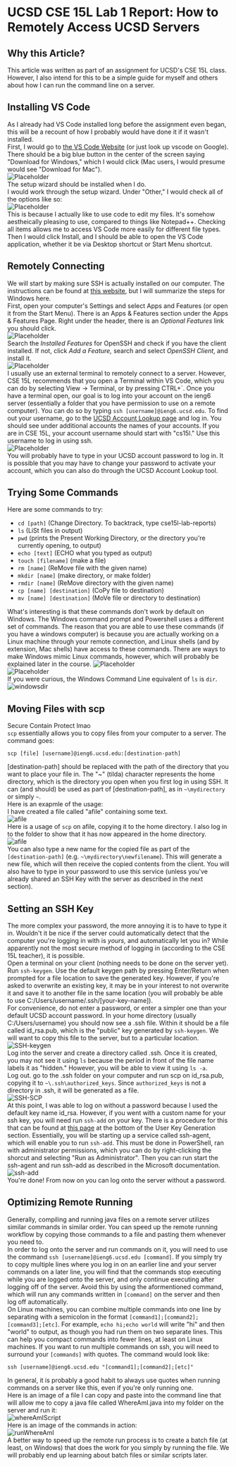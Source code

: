 UCSD CSE 15L Lab 1 Report: How to Remotely Access UCSD Servers
=================================================
## Why this Article?
This article was written as part of an assignment for UCSD's CSE 15L class. However, I also intend for this to be a simple guide for myself and others about how I can run the command line on a server.  

## Installing VS Code
As I already had VS Code installed long before the assignment even began, this will be a recount of how I probably would have done it if it wasn't installed.  
First, I would go to [the VS Code Website](https://code.visualstudio.com/) (or just look up vscode on Google). There should be a big blue button in the center of the screen saying "Download for Windows," which I would click (Mac users, I would presume would see "Download for Mac").  
![Placeholder](assets/images/img01-vscode.png)  
The setup wizard should be installed when I do.  
I would work through the setup wizard. Under "Other," I would check all of the options like so:  
![Placeholder](assets/images/vscodesetupwizard.png)  
This is because I actually like to use code to edit my files. It's somehow aestheically pleasing to use, compared to things like Notepad++. Checking all items allows me to access VS Code more easily for different file types.  
Then I would click Install, and I should be able to open the VS Code application, whether it be via Desktop shortcut or Start Menu shortcut.  
## Remotely Connecting
We will start by making sure SSH is actually installed on our computer. The instructions can be found at [this website](https://docs.microsoft.com/en-us/windows-server/administration/openssh/openssh_install_firstuse#install-openssh-using-windows-settings), but I will summarize the steps for Windows here.  
First, open your computer's Settings and select Apps and Features (or open it from the Start Menu). There is an Apps & Features section under the Apps & Features Page. Right under the header, there is an _Optional Features_ link you should click.  
![Placeholder](assets/images/img02-optionalapps.png)  
Search the _Installed Features_ for OpenSSH and check if you have the client installed. If not, click _Add a Feature,_ search and select _OpenSSH Client_, and install it.  
![Placeholder](assets/images/img03-sshclient.png)  
I usually use an external terminal to remotely connect to a server. However, CSE 15L recommends that you open a Terminal within VS Code, which you can do by selecting View -> Terminal, or by pressing CTRL+\`. Once you have a terminal open, our goal is to log into your account on the ieng6 server (essentially a folder that you have permission to use on a remote computer). You can do so by typing `ssh [username]@ieng6.ucsd.edu`. To find out your username, go to the [UCSD Account Lookup page](https://sdacs.ucsd.edu/~icc/index.php) and log in. You should see under additional accounts the names of your accounts. If you are in CSE 15L, your account username should start with "cs15l." Use this username to log in using ssh.  
![Placeholder](assets/images/img04-username.png)  
You will probably have to type in your UCSD account password to log in. It is possible that you may have to change your password to activate your account, which you can also do through the UCSD Account Lookup tool. 
## Trying Some Commands
Here are some commands to try:
* `cd [path]` (Change Directory. To backtrack, type cse15l-lab-reports)
* `ls` (LiSt files in output)
* `pwd` (prints the Present Working Directory, or the directory you're currently opening, to output)
* `echo [text]` (ECHO what you typed as output)
* `touch [filename]` (make a file)
* `rm [name]` (ReMove file with the given name)
* `mkdir [name]` (make directory, or make folder)
* `rmdir [name]` (ReMove directory with the given name)
* `cp [name] [destination]` (CoPy file to destination)
* `mv [name] [destination]` (MoVe file or directory to destination)

What's interesting is that these commands don't work by default on Windows. The Windows command prompt and Powershell uses a different set of commands. The reason that you are able to use these commands (if you have a windows computer) is because you are actually working on a Linux machine through your remote connection, and Linux shells (and by extension, Mac shells) have access to these commands. There are ways to make Windows mimic Linux commands, however, which will probably be explained later in the course.
![Placeholder](assets/images/lab1/lscmd.png)  
![Placeholder](assets/images/lab1/lsfromserver.png)  
If you were curious, the Windows Command Line equivalent of `ls` is `dir`.  
![windowsdir](assets/images/lab1/windowsdir.png)  
## Moving Files with scp
Secure Contain Protect lmao  
`scp` essentially allows you to copy files from your computer to a server. The command goes:  
``` 
scp [file] [username]@ieng6.ucsd.edu:[destination-path]
```  
[destination-path] should be replaced with the path of the directory that you want to place your file in. The "~" (tilda) character represents the home directory, which is the directory you open when you first log in using SSH. It can (and should) be used as part of [destination-path], as in `~\mydirectory` or simply `~`.  
Here is an exapmle of the usage:  
I have created a file called "afile" containing some text.  
![afile](assets/images/lab1/afile.png)  
Here is a usage of `scp` on afile, copying it to the home directory. I also log in to the folder to show that it has now appeared in the home directory.  
![afile](assets/images/lab1/scpexample.png)  
You can also type a new name for the copied file as part of the `[destination-path]` (e.g. `~\mydirectory\newfilename`). This will generate a new file, which will then receive the copied contents from the client. 
You will also have to type in your password to use this service (unless you've already shared an SSH Key with the server as described in the next section).  
## Setting an SSH Key  
The more complex your password, the more annoying it is to have to type it in. Wouldn't it be nice if the server could automatically detect that the computer you're logging in with is _yours,_ and automatically let you in? While apparently not the most secure method of logging in (according to the CSE 15L teacher), it is possible.  
Open a terminal on your client (nothing needs to be done on the server yet). Run `ssh-keygen`. Use the default keygen path by pressing Enter/Return when prompted for a file location to save the generated key. However, if you're asked to overwrite an existing key, it may be in your interest to not overwrite it and save it to another file in the same location (you will probably be able to use C:/Users/username/.ssh/[your-key-name]).  
For convenience, do not enter a password, or enter a simpler one than your default UCSD account password. In your home directory (usually C:/Users/username) you should now see a .ssh file. Within it should be a file called id\_rsa.pub, which is the "public" key generated by `ssh-keygen`. We will want to copy this file to the server, but to a particular location.  
![SSH-keygen](assets/images/img05-ssh-keygen.png)  
Log into the server and create a directory called .ssh. Once it is created, you may not see it using `ls` because the period in front of the file name labels it as "hidden." However, you will be able to view it using `ls -a`.  
Log out. go to the .ssh folder on your computer and run scp on id\_rsa.pub, copying it to `~\.ssh\authorized_keys`. Since `authorized_keys` is not a directory in .ssh, it will be generated as a file.  
![SSH-SCP](assets/images/img06-sshscp.png)  
At this point, I was able to log on without a password because I used the default key name id\_rsa. However, if you went with a custom name for your ssh key, you will need run `ssh-add` on your key. There is a procedure for this that can be found at [this page](https://docs.microsoft.com/en-us/windows-server/administration/openssh/openssh_keymanagement#user-key-generation) at the bottom of the User Key Generation section. Essentially, you will be starting up a service called ssh-agent, which will enable you to run `ssh-add`. This must be done in PowerShell, ran with administrator permissions, which you can do by right-clicking the shorcut and selecting "Run as Administrator". Then you can run start the ssh-agent and run ssh-add as described in the Microsoft documentation.  
![ssh-add](assets/images/lab1/ssh-add.png)  
You're done! From now on you can log onto the server without a password.  
## Optimizing Remote Running
Generally, compiling and running java files on a remote server utilizes similar commands in similar order. You can speed up the remote running workflow by copying those commands to a file and pasting them whenever you need to.  
In order to log onto the server and run commands on it, you will need to use the command `ssh [username]@ieng6.ucsd.edu [command]`. If you simply try to copy multiple lines where you log in on an earlier line and your server commands on a later line, you will find that the commands stop executing while you are logged onto the server, and only continue executing after logging off of the server. Avoid this by using the aformentioned command, which will run any commands written in `[command]` on the server and then log off automatically.   
On Linux machines, you can combine multiple commands into one line by separating with a semicolon in the format `[command1];[command2];[command3];[etc]`. For example, `echo hi;echo world` will write "hi" and then "world" to output, as though you had run them on two separate lines. This can help you compact  commands into fewer lines, at least on Linux machines. 
If you want to run multiple commands on ssh, you will need to surround your `[commands]` with quotes. The command would look like:  
```
ssh [username]@ieng6.ucsd.edu "[command1];[command2];[etc]"  
```
In general, it is probably a good habit to always use quotes when running commands on a server like this, even if you're only running one.  
Here is an image of a file I can copy and paste into the command line that will allow me to copy a java file called WhereAmI.java into my folder on the server and run it:  
![whereAmIScript](assets/images/lab1/whereamiscript.png)  
Here is an image of the commands in action:  
![runWhereAmI](assets/images/lab1/runwhereami.png)  
A better way to speed up the remote run process is to create a batch file (at least, on Windows) that does the work for you simply by running the file. We will probably end up learning about batch files or similar scripts later.  

